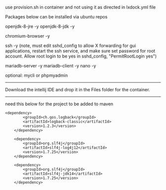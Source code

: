 use provision.sh in container and not using it as directed in lxdock.yml file

Packages below can be installed via ubuntu repos

openjdk-8-jre -y
openjdk-8-jdk -y

chromium-browser -y

ssh -y (note, must edit sshd_config to allow X forwarding for gui applications,
restart the ssh service, and make sure set password for root account. Allow root
login to be yes in sshd_config, "PermitRootLogin yes")

mariadb-server -y
mariadb-client -y
nano -y

optional: mycli or phpmyadmin

-----------------

Download the intellij IDE and drop it in the Files folder for the container.


-------------
need this below for the project to be added to maven

	<dependency>
            <groupId>ch.qos.logback</groupId>
            <artifactId>logback-classic</artifactId>
            <version>1.2.3</version>
        </dependency>

        <dependency>
            <groupId>org.slf4j</groupId>
            <artifactId>slf4j-log4j12</artifactId>
            <version>1.7.25</version>
        </dependency>

        <dependency>
            <groupId>org.slf4j</groupId>
            <artifactId>slf4j-jdk14</artifactId>
            <version>1.7.25</version>
        </dependency>
